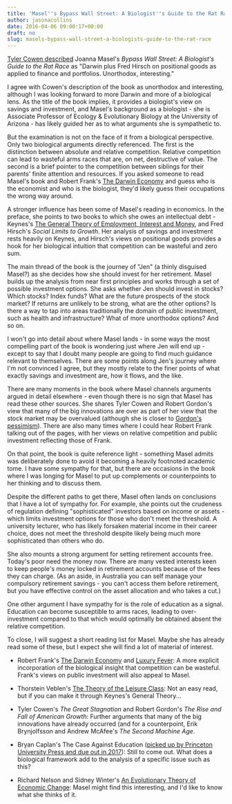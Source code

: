 ```yaml
---
title: 'Masel''s Bypass Wall Street: A Biologist''s Guide to the Rat Race'
author: jasonacollins
date: 2016-04-06 09:00:17+00:00
draft: no
slug: masels-bypass-wall-street-a-biologists-guide-to-the-rat-race
---
```


[Tyler Cowen described](http://marginalrevolution.com/marginalrevolution/2016/03/what-ive-been-reading-69.html) Joanna Masel's *Bypass Wall Street: A Biologist's Guide to the Rat Race* as "Darwin plus Fred Hirsch on positional goods as applied to finance and portfolios. Unorthodox, interesting."

I agree with Cowen's description of the book as unorthodox and interesting, although I was looking forward to more Darwin and more of a biological lens. As the title of the book implies, it provides a biologist's view on savings and investment, and Masel's background as a biologist - she is Associate Professor of Ecology & Evolutionary Biology at the University of Arizona - has likely guided her as to what arguments she is sympathetic to.

But the examination is not on the face of it from a biological perspective. Only two biological arguments directly referenced. The first is the distinction between absolute and relative competition. Relative competition can lead to wasteful arms races that are, on net, destructive of value. The second is a brief pointer to the competition between siblings for their parents' finite attention and resources. If you asked someone to read Masel's book and Robert Frank's [The Darwin Economy](https://www.jasoncollins.blog/franks-the-darwin-economy/) and guess who is the economist and who is the biologist, they'd likely guess their occupations the wrong way around.

A stronger influence has been some of Masel's reading in economics. In the preface, she points to two books to which she owes an intellectual debt - Keynes's [The General Theory of Employment, Interest and Money](https://en.wikipedia.org/wiki/The_General_Theory_of_Employment,_Interest_and_Money), and Fred Hirsch's *Social Limits to Growth*. Her analysis of savings and investment rests heavily on Keynes, and Hirsch's views on positional goods provides a hook for her biological intuition that competition can be wasteful and zero sum.

The main thread of the book is the journey of "Jen" (a thinly disguised Masel?) as she decides how she should invest for her retirement. Masel builds up the analysis from near first principles and works through a set of possible investment options. She asks whether Jen should invest in stocks? Which stocks? Index funds? What are the future prospects of the stock market? If returns are unlikely to be strong, what are the other options? Is there a way to tap into areas traditionally the domain of public investment, such as health and infrastructure? What of more unorthodox options? And so on.

I won't go into detail about where Masel lands - in some ways the most compelling part of the book is wondering just where Jen will end up - except to say that I doubt many people are going to find much guidance relevant to themselves. There are some points along Jen's journey where I'm not convinced I agree, but they mostly relate to the finer points of what exactly savings and investment are, how it flows, and the like.

There are many moments in the book where Masel channels arguments argued in detail elsewhere - even though there is no sign that Masel has read these other sources. She shares Tyler Cowen and Robert Gordon's view that many of the big innovations are over as part of her view that the stock market may be overvalued (although she is closer to [Gordon's pessimism](https://www.foreignaffairs.com/reviews/review-essay/2016-02-15/innovation-over)). There are also many times where I could hear Robert Frank talking out of the pages, with her views on relative competition and public investment reflecting those of Frank.

On that point, the book is quite reference light - something Masel admits was deliberately done to avoid it becoming a heavily footnoted academic tome. I have some sympathy for that, but there are occasions in the book where I was longing for Masel to put up complements or counterpoints to her thinking and to discuss them.

Despite the different paths to get there, Masel often lands on conclusions that I have a lot of sympathy for. For example, she points out the crudeness of regulation defining "sophisticated" investors based on income or assets - which limits investment options for those who don't meet the threshold. A university lecturer, who has likely forsaken material income in their career choice, does not meet the threshold despite likely being much more sophisticated than others who do.

She also mounts a strong argument for setting retirement accounts free. Today's poor need the money now. There are many vested interests keen to keep people's money locked in retirement accounts because of the fees they can charge. (As an aside, in Australia you can self manage your compulsory retirement savings - you can't access them before retirement, but you have effective control on the asset allocation and who takes a cut.)

One other argument I have sympathy for is the role of education as a signal. Education can become susceptible to arms races, leading to over-investment compared to that which would optimally be obtained absent the relative competition.

To close, I will suggest a short reading list for Masel. Maybe she has already read some of these, but I expect she will find a lot of material of interest.
	
  * Robert Frank's [The Darwin Economy](https://www.jasoncollins.blog/franks-the-darwin-economy/) and [Luxury Fever](https://www.jasoncollins.blog/franks-luxury-fever/): A more explicit incorporation of the biological insight that competition can be wasteful. Frank's views on public investment will also appeal to Masel.

  * Thorstein Veblen's [The Theory of the Leisure Class](https://www.jasoncollins.blog/thorstein-veblens-the-theory-of-the-leisure-class/): Not an easy read, but if you can make it through Keynes's General Theory...

  * Tyler Cowen's *The Great Stagnation* and Robert Gordon's *The Rise and Fall of American Growth*: Further arguments that many of the big innovations have already occurred (and for a counterpoint, Erik Brynjolfsson and Andrew McAfee's *The Second Machine Age*.

  * Bryan Caplan's The Case Against Education ([picked up by Princeton University Press and due out in 2017](http://econlog.econlib.org/archives/2016/03/the_case_agains_11.html)): Still to come out. What does a biological framework add to the analysis of a specific issue such as this?

  * Richard Nelson and Sidney Winter's [An Evolutionary Theory of Economic Change](https://www.jasoncollins.blog/nelson-and-winters-an-evolutionary-theory-of-economic-change/): Masel might find this interesting, and I'd like to know what she thinks of it.


